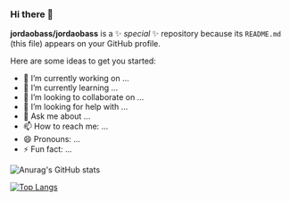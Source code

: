 ### Hi there 👋

**jordaobass/jordaobass** is a ✨ _special_ ✨ repository because its `README.md` (this file) appears on your GitHub profile.

Here are some ideas to get you started:

- 🔭 I’m currently working on ...
- 🌱 I’m currently learning ...
- 👯 I’m looking to collaborate on ...
- 🤔 I’m looking for help with ...
- 💬 Ask me about ...
- 📫 How to reach me: ...
- 😄 Pronouns: ...
- ⚡ Fun fact: ...



![Anurag's GitHub stats](https://github-readme-stats.vercel.app/api?username=jordaobass&show_icons=true&theme=radical)


[![Top Langs](https://github-readme-stats.vercel.app/api/top-langs/?username=jordaobass)](https://github.com/jordaobass/github-readme-stats)
